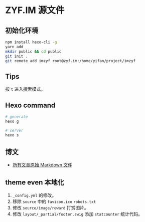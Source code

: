 # ZYF.IM 源文件

## 初始化环境

```bash
npm install hexo-cli -g
yarn add
mkdir public && cd public
git init .
git remote add imzyf root@zyf.im:/home/yifan/project/imzyf
```

## Tips

按 `t` 进入搜索模式。

## Hexo command

```bash
# generate
hexo g

# server
hexo s
```

## 博文

- [所有文章原始 Markdown 文件](source/_posts)

## theme even 本地化

1. `_config.yml` 的修改。
2. 移除 `source` 中的 `favicon.ico` `robots.txt`
3. 修改 `source/image/reward` 打赏图片。
4. 修改 `layout/_partial/footer.swig` 添加 `statcounter` 统计代码。
